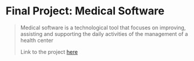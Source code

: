 # Final Project: Medical Software
>Medical software is a technological tool that focuses on improving, assisting and supporting the daily activities of the management of a health center 
>
>Link to the project [here](https://github.com/rulgamer03/C/tree/main/homework/finalproject)
